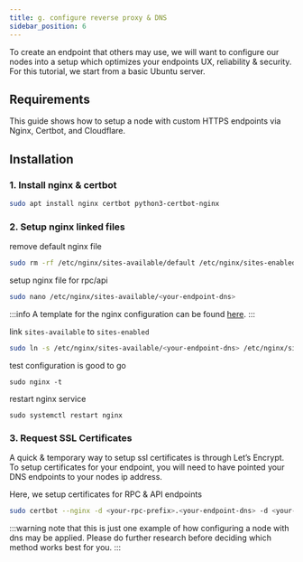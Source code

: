 ```yaml
---
title: g. configure reverse proxy & DNS
sidebar_position: 6
---
```

To create an endpoint that others may use, we will want to configure our nodes into a setup which optimizes your endpoints UX, reliability & security. For this tutorial, we start from a basic Ubuntu server. 

## Requirements
This guide shows how to setup a node with custom HTTPS endpoints via Nginx, Certbot, and Cloudflare. 

## Installation

### 1.  Install nginx & certbot
```sh
sudo apt install nginx certbot python3-certbot-nginx
```

### 2. Setup nginx linked files

remove default nginx file
```sh
sudo rm -rf /etc/nginx/sites-available/default /etc/nginx/sites-enabled/default
```

setup nginx file for rpc/api
```sh
sudo nano /etc/nginx/sites-available/<your-endpoint-dns>
```

:::info
A template for the nginx configuration can be found [here](https://).
:::

link `sites-available` to `sites-enabled` 
```sh 
sudo ln -s /etc/nginx/sites-available/<your-endpoint-dns> /etc/nginx/sites-enabled/
```

test configuration is good to go
```
sudo nginx -t 
```

restart nginx service
```
sudo systemctl restart nginx
```

### 3. Request SSL Certificates 

A quick & temporary way to setup ssl certificates is through Let’s Encrypt. To setup certificates for your endpoint, you will need to have pointed your DNS endpoints to your nodes ip address. 

Here, we setup certificates for RPC & API endpoints

```sh
sudo certbot --nginx -d <your-rpc-prefix>.<your-endpoint-dns> -d <your-api-prefix>.<your-endpoint-dns>
```


:::warning
note that this is just one example of how configuring a node with dns may be applied. Please do further research before deciding which method works best for you.
:::